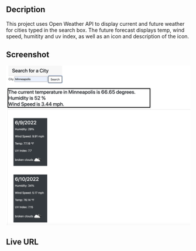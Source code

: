 ## Decription
This project uses Open Weather API to display current and future weather for cities typed in the search box.  The future forecast displays temp, wind speed, humitity and uv index, as well as an icon and description of the icon.  


## Screenshot
![alt text](Screen%20Shot%202022-06-12%20at%207.10.58%20AM.png)
## Live URL
